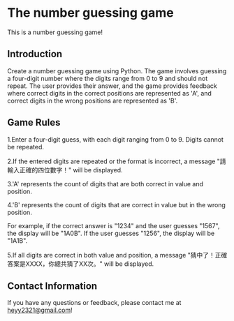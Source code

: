 # The number guessing game

This is a number guessing game!

## Introduction

Create a number guessing game using Python. The game involves guessing a four-digit number where the digits range from 0 to 9 and should not repeat. The user provides their answer, and the game provides feedback where correct digits in the correct positions are represented as 'A', and correct digits in the wrong positions are represented as 'B'.

## Game Rules

1.Enter a four-digit guess, with each digit ranging from 0 to 9. Digits cannot be repeated.

2.If the entered digits are repeated or the format is incorrect, a message "請輸入正確的四位數字！" will be displayed.

3.'A' represents the count of digits that are both correct in value and position.

4.'B' represents the count of digits that are correct in value but in the wrong position.

For example, if the correct answer is "1234" and the user guesses "1567", the display will be "1A0B". If the user guesses "1256", the display will be "1A1B".

5.If all digits are correct in both value and position, a message "猜中了！正確答案是XXXX，你總共猜了XX次。" will be displayed.

## Contact Information
If you have any questions or feedback, please contact me at heyy2321@gmail.com!



